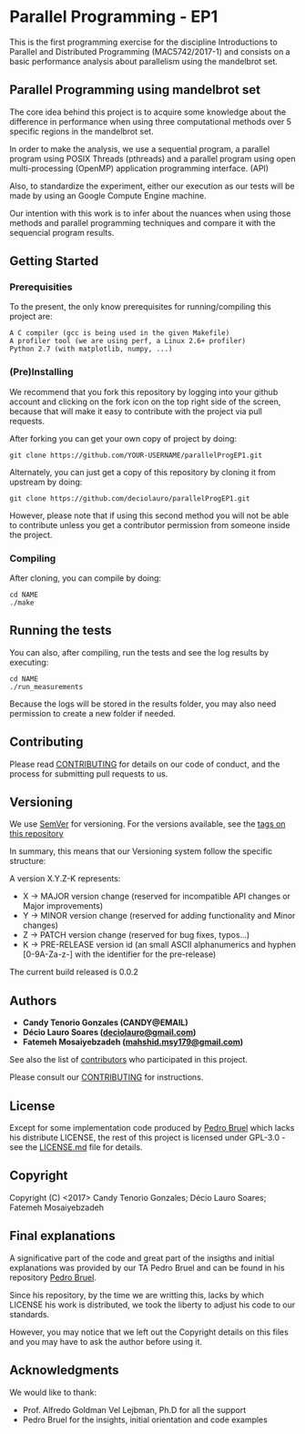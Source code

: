 # Parallel Programming - EP1

This is the first programming exercise for the discipline Introductions to
Parallel and Distributed Programming (MAC5742/2017-1) and consists on a basic
performance analysis about parallelism using the mandelbrot set.

## Parallel Programming using mandelbrot set

The core idea behind this project is to acquire some knowledge about the
difference in performance when using three computational methods over 5
specific regions in the mandelbrot set.

In order to make the analysis, we use a sequential program, a parallel
program using POSIX Threads (pthreads) and a parallel program using open
multi-processing (OpenMP) application programming interface. (API)

Also, to standardize the experiment, either our execution as our tests will
be made by using an Google Compute Engine machine.

Our intention with this work is to infer about the nuances when using those
methods and parallel programming techniques and compare it with the sequencial
program results.

## Getting Started

### Prerequisities

To the present, the only know prerequisites for running/compiling this project
are:

```
A C compiler (gcc is being used in the given Makefile)
A profiler tool (we are using perf, a Linux 2.6+ profiler)
Python 2.7 (with matplotlib, numpy, ...)
```

### (Pre)Installing

We recommend that you fork this repository by logging into your github account
and clicking on the fork icon on the top right side of the screen, because that
will make it easy to contribute with the project via pull requests.

After forking you can get your own copy of project by doing:

```
git clone https://github.com/YOUR-USERNAME/parallelProgEP1.git
```

Alternately, you can just get a copy of this repository by cloning it from
upstream by doing:

```
git clone https://github.com/deciolauro/parallelProgEP1.git
```

However, please note that if using this second method you will not be able to
contribute unless you get a contributor permission from someone inside the
project.


### Compiling

After cloning, you can compile  by doing:

```
cd NAME
./make
```

## Running the tests

You can also, after compiling, run the tests and see the log results by
executing:
```
cd NAME
./run_measurements
```

Because the logs will be stored in the results folder, you may also need
permission to create a new folder if needed.

## Contributing

Please read [CONTRIBUTING](CONTRIBUTING.md) for details on our code of conduct,
and the process for submitting pull requests to us.

## Versioning

We use [SemVer](http://semver.org/) for versioning. For the versions available,
see the [tags on this repository](https://github.com/deciolauro/parallelProgEP1/tags)

In summary, this means that our Versioning system follow the specific structure:

A version X.Y.Z-K represents:

* X -> MAJOR version change (reserved for incompatible API changes or Major improvements)
* Y -> MINOR version change (reserved for adding functionality and Minor changes)
* Z -> PATCH version change (reserved for bug fixes, typos...)
* K -> PRE-RELEASE version id (an small ASCII alphanumerics and hyphen
[0-9A-Za-z-] with the identifier for the pre-release)

The current build released is 0.0.2

## Authors

* **Candy Tenorio Gonzales (CANDY@EMAIL)**
* **Décio Lauro Soares (deciolauro@gmail.com)**
* **Fatemeh Mosaiyebzadeh (mahshid.msy179@gmail.com)**

See also the list of [contributors](https://github.com/deciolauro/parallelProgEP1/graphs/contributors) who participated in this project.

Please consult our [CONTRIBUTING](CONTRIBUTING.md) for instructions. 

## License

Except for some implementation code produced by [Pedro Bruel](https://github.com/phrb/MAC5742-0219-EP1) which lacks his distribute LICENSE, the rest of this
project is licensed under GPL-3.0 - see the [LICENSE.md](LICENSE.md) file for
details. 

## Copyright

Copyright (C) <2017>  Candy Tenorio Gonzales; Décio Lauro Soares; Fatemeh Mosaiyebzadeh

## Final explanations

A significative part of the code and great part of the insigths and initial
explanations was provided by our TA Pedro Bruel and can be found in his
repository [Pedro Bruel](https://github.com/phrb/MAC5742-0219-EP1).

Since his repository, by the time we are writting this, lacks by which LICENSE
his work is distributed, we took the liberty to adjust his code to our standards.

However, you may notice that we left out the Copyright details on this files and
you may have to ask the author before using it.

## Acknowledgments

We would like to thank:

* Prof. Alfredo Goldman Vel Lejbman, Ph.D for all the support
* Pedro Bruel for the insights, initial orientation and code examples
